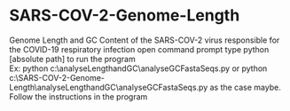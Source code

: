 # SARS-COV-2-Genome-Length
Genome Length and GC Content of the SARS-COV-2 virus responsible for the COVID-19 respiratory infection
open command prompt
type python [absolute path] to run the program  
Ex: python c:\analyseLengthandGC\analyseGCFastaSeqs.py or python c:\SARS-COV-2-Genome-Length\analyseLengthandGC\analyseGCFastaSeqs.py as the case maybe.
Follow the instructions in the program
